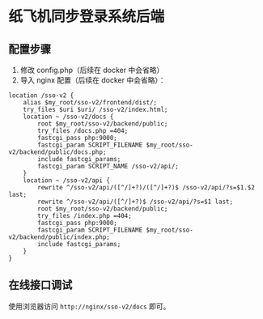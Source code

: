 # 纸飞机同步登录系统后端

## 配置步骤

1. 修改 config.php（后续在 docker 中会省略）
2. 导入 nginx 配置（后续在 docker 中会省略）：

```nginx
location /sso-v2 {
    alias $my_root/sso-v2/frontend/dist/;
    try_files $uri $uri/ /sso-v2/index.html;
    location ~ /sso-v2/docs {
        root $my_root/sso-v2/backend/public;
        try_files /docs.php =404;
        fastcgi_pass php:9000;
        fastcgi_param SCRIPT_FILENAME $my_root/sso-v2/backend/public/docs.php;
        include fastcgi_params;
        fastcgi_param SCRIPT_NAME /sso-v2/api/;
    }
    location ~ /sso-v2/api {
        rewrite ^/sso-v2/api/([^/]+?)/([^/]+?)$ /sso-v2/api/?s=$1.$2 last;
        rewrite ^/sso-v2/api/([^/]+?)$ /sso-v2/api/?s=$1 last;
        root $my_root/sso-v2/backend/public;
        try_files /index.php =404;
        fastcgi_pass php:9000;
        fastcgi_param SCRIPT_FILENAME $my_root/sso-v2/backend/public/index.php;
        include fastcgi_params;
    }
}
```

## 在线接口调试

使用浏览器访问 `http://nginx/sso-v2/docs` 即可。
